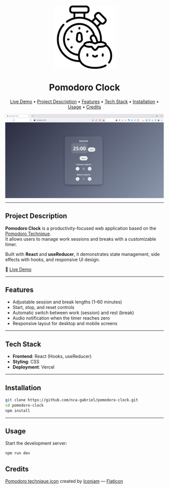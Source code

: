 <p align="center">
  <a href="https://pomodoro-timer-sooty-tau.vercel.app/" target="_blank">
    <img src="./public/logo.png" alt="Pomodoro Clock" width="200"/>
  </a>
</p>

<h1 align="center">Pomodoro Clock</h1>

<p align="center">
  <a href="https://pomodoro-timer-sooty-tau.vercel.app/" target="_blank">Live Demo</a> •
  <a href="#project-description">Project Description</a> •
  <a href="#features">Features</a> •
  <a href="#tech-stack">Tech Stack</a> •
  <a href="#installation">Installation</a> •
  <a href="#usage">Usage</a> •
  <a href="#credits">Credits</a>
</p>

<img src="./public/sample.png" alt="Pomodoro Clock App Screenshot" align="center" width="auto" height="auto">

---

## Project Description

**Pomodoro Clock** is a productivity-focused web application based on the [Pomodoro Technique](https://en.wikipedia.org/wiki/Pomodoro_Technique).  
It allows users to manage work sessions and breaks with a customizable timer.

Built with **React** and **useReducer**, it demonstrates state management, side effects with hooks, and responsive UI design.

🔗 [Live Demo](https://pomodoro-timer-sooty-tau.vercel.app/)

---

## Features

- Adjustable session and break lengths (1–60 minutes)
- Start, stop, and reset controls
- Automatic switch between work (session) and rest (break)
- Audio notification when the timer reaches zero
- Responsive layout for desktop and mobile screens

---

## Tech Stack

- **Frontend**: React (Hooks, useReducer)
- **Styling**: CSS
- **Deployment**: Vercel

---

## Installation

```bash
git clone https://github.com/nca-gabriel/pomodoro-clock.git
cd pomodoro-clock
npm install
```

---

## Usage

Start the development server:

```bash
npm run dev
```

## Credits 
[Pomodoro technique icon](https://www.flaticon.com/free-icon/pomodoro-technique_14359179) created by [Iconjam](https://www.flaticon.com/authors/iconjam) — [Flaticon](https://www.flaticon.com/)
